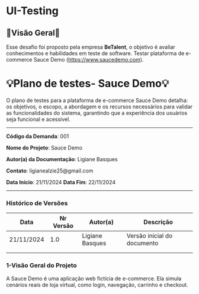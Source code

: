 # UI-Testing # 
 
## 👀Visão Geral👀 ##
Esse desafio foi proposto pela empresa **BeTalent**, o objetivo é avaliar conhecimentos e habilidades em teste de software. Testar  plataforma de e-commerce Sauce Demo (https://www.saucedemo.com).

# 💡Plano de testes- Sauce Demo💡 #
O plano de testes para a plataforma de e-commerce Sauce Demo detalha: os objetivos, o escopo, a abordagem e os recursos necessários para validar as funcionalidades do sistema, garantindo que a experiência dos usuários seja funcional e acessível.

___
<p><b>Código da Demanda</b>: 001<p/>
<p><b>Nome do Projeto</b>: Sauce Demo <p/>
<p><b>Autor(a) da Documentação</b>: Ligiane Basques<p/>
<p><b>Contato</b>: ligianealzie25@gmail.com<p/>
<p><b>Data Início</b>: 21/11/2024 <b>Data Fim</b>: 22/11/2024 <p/>
  
___

### Histórico de Versões ###

| Data | Nr Versão | Autor(a) | Descrição |
|----------|----------|----------|----------|
| 21/11/2024  | 1.0  | Ligiane Basques| Versão inicial do documento |
|  |   |  |  |
|  |  |  |  |

### 1-Visão Geral do Projeto ### 

A Sauce Demo é uma aplicação web fictícia de e-commerce. Ela simula cenários reais de loja virtual, como login, navegação, carrinho e checkout.
